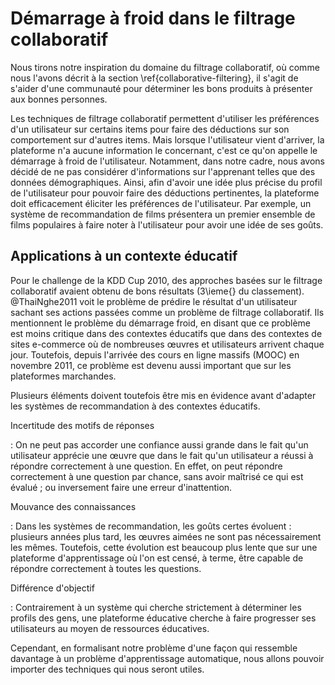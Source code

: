 # Démarrage à froid dans le filtrage collaboratif

Nous tirons notre inspiration du domaine du filtrage collaboratif, où comme nous l'avons décrit à la section \ref{collaborative-filtering}, il s'agit de s'aider d'une communauté pour déterminer les bons produits à présenter aux bonnes personnes. 

Les techniques de filtrage collaboratif permettent d'utiliser les préférences d'un utilisateur sur certains items pour faire des déductions sur son comportement sur d'autres items. Mais lorsque l'utilisateur vient d'arriver, la plateforme n'a aucune information le concernant, c'est ce qu'on appelle le démarrage à froid de l'utilisateur. Notamment, dans notre cadre, nous avons décidé de ne pas considérer d'informations sur l'apprenant telles que des données démographiques. Ainsi, afin d'avoir une idée plus précise du profil de l'utilisateur pour pouvoir faire des déductions pertinentes, la plateforme doit efficacement éliciter les préférences de l'utilisateur. Par exemple, un système de recommandation de films présentera un premier ensemble de films populaires à faire noter à l'utilisateur pour avoir une idée de ses goûts.

## Applications à un contexte éducatif

<!-- KDD Cup -->

Pour le challenge de la KDD Cup 2010, des approches basées sur le filtrage collaboratif avaient obtenu de bons résultats (3\ieme{} du classement). @ThaiNghe2011 voit le problème de prédire le résultat d'un utilisateur sachant ses actions passées comme un problème de filtrage collaboratif. Ils mentionnent le problème du démarrage froid, en disant que ce problème est moins critique dans des contextes éducatifs que dans des contextes de sites e-commerce où de nombreuses œuvres et utilisateurs arrivent chaque jour. Toutefois, depuis l'arrivée des cours en ligne massifs (MOOC) en novembre 2011, ce problème est devenu aussi important que sur les plateformes marchandes.

Plusieurs éléments doivent toutefois être mis en évidence avant d'adapter les systèmes de recommandation à des contextes éducatifs.

Incertitude des motifs de réponses

:   On ne peut pas accorder une confiance aussi grande dans le fait qu'un utilisateur apprécie une œuvre que dans le fait qu'un utilisateur a réussi à répondre correctement à une question. En effet, on peut répondre correctement à une question par chance, sans avoir maîtrisé ce qui est évalué ; ou inversement faire une erreur d'inattention.

<!-- maîtrise les choses associées -->

Mouvance des connaissances

:   Dans les systèmes de recommandation, les goûts certes évoluent : plusieurs années plus tard, les œuvres aimées ne sont pas nécessairement les mêmes. Toutefois, cette évolution est beaucoup plus lente que sur une plateforme d'apprentissage où l'on est censé, à terme, être capable de répondre correctement à toutes les questions.

Différence d'objectif

:   Contrairement à un système qui cherche strictement à déterminer les profils des gens, une plateforme éducative cherche à faire progresser ses utilisateurs au moyen de ressources éducatives.

Cependant, en formalisant notre problème d'une façon qui ressemble davantage à un problème d'apprentissage automatique, nous allons pouvoir importer des techniques qui nous seront utiles.
